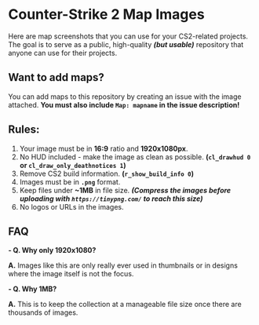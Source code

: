 # Counter-Strike 2 Map Images
Here are map screenshots that you can use for your CS2-related projects. The goal is to serve as a public, high-quality ***(but usable)*** repository that anyone can use for their projects.

## Want to add maps?
You can add maps to this repository by creating an issue with the image attached.
**You must also include `Map: mapname` in the issue description!**

## Rules:
1. Your image must be in **16:9** ratio and **1920x1080px**.
2. No HUD included - make the image as clean as possible. **(`cl_drawhud 0` or `cl_draw_only_deathnotices 1`)**
3. Remove CS2 build information. **(`r_show_build_info 0`)**
4. Images must be in **`.png`** format.
5. Keep files under **~1MB** in file size. ***(Compress the images before uploading with `https://tinypng.com/` to reach this size)***
6. No logos or URLs in the images.

## FAQ
**- Q. Why only 1920x1080?**

**A.** Images like this are only really ever used in thumbnails or in designs where the image itself is not the focus.

**- Q. Why 1MB?**

**A.** This is to keep the collection at a manageable file size once there are thousands of images.
